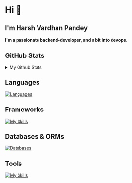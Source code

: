 <h1>Hi 👋</h1>
<h2>I'm Harsh Vardhan Pandey</h2>

<h4 >
  I'm a passionate backend-developer, and a bit into devops.
</h4>

<h2>GitHub Stats</h2>
<details>
<summary> 
My Github Stats
</summary>

![Harsh's Github Stats](https://github-readme-stats.vercel.app/api?username=geekyharsh05&show_icons=true&hide_title=true&count_private=true&theme=dark)


</details>

## Languages

[![Languages](https://skillicons.dev/icons?i=js,ts,java)](https://skillicons.dev)

## Frameworks

[![My Skills](https://go-skill-icons.vercel.app/api/icons?i=nodejs,express,react,tailwindcss,hono)](https://skillicons.dev)


## Databases & ORMs

[![Databases](https://skillicons.dev/icons?i=mongodb,postgres,redis,prisma)](https://skillicons.dev)

## Tools

[![My Skills](https://skillicons.dev/icons?i=linux,git,docker,aws,nginx,supabase)](https://skillicons.dev)


<!-- Github Stats, coding streak, Most used languages analytics-->
<!-- <p align="center">
<img src="https://github-readme-stats.vercel.app/api?username=geekyharsh05&show_icons=true&include_all_commits=true&count_private=true&theme=jolly&layout=compact" alt="GitHub Stats for MishManners" width="450"/>
<img src="https://github-readme-streak-stats.herokuapp.com?user=geekyharsh05&theme=jolly" width="450"/>
<img src="https://github-readme-stats.vercel.app/api/top-langs?username=geekyharsh05&show_icons=true&locale=en&layout=compact&theme=jolly" alt="Most Used Languages analytics" width="450"/>
</p> 

<p align="left"> 
  <h3>Visitor Count</h3>
  <img src="https://profile-counter.glitch.me/geekyharsh05/count.svg" />
</p>
-->
<!--
**geekyharsh05/geekyharsh05** is a ✨ _special_ ✨ repository because its `README.md` (this file) appears on your GitHub profile.

Here are some ideas to get you started:

- 🔭 I’m currently working on ...
- 🌱 I’m currently learning ...
- 👯 I’m looking to collaborate on ...
- 🤔 I’m looking for help with ...
- 💬 Ask me about ...
- 📫 How to reach me: ...
- 😄 Pronouns: ...
- ⚡ Fun fact: ...
-->
